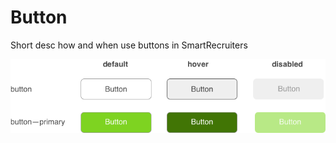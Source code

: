 # Button

Short desc how and when use buttons in SmartRecruiters

![Button](/genesis/src/button/dist/previews/preview.png)